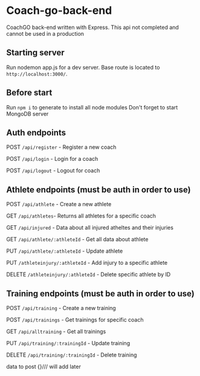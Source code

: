 # Coach-go-back-end
CoachGO back-end written with Express. This api not completed and cannot be used in a production

## Starting  server

Run nodemon app.js for a dev server. Base route is located to `http://localhost:3000/`. 

## Before start

Run `npm i` to generate to install all node modules
Don't forget to start MongoDB server

## Auth endpoints 

POST `/api/register` - Register a new coach

POST `/api/login` - Login for a coach

POST `/api/logout` - Logout for coach

 
## Athlete endpoints (must be auth in order to use)

POST `/api/athlete` - Create a new athlete

GET `/api/athletes`- Returns all athletes for a specific coach

GET `/api/injured` - Data about all injured atheltes and their injuries

GET `/api/athlete/:athleteId` - Get all data about athlete

PUT `/api/athlete/:athleteId` - Update athlete

PUT `/athleteinjury/:athleteId` - Add injury to a specific athlete

DELETE `/athleteinjury/:athleteId` - Delete specific athlete by ID

## Training endpoints (must be auth in order to use)

POST `/api/training` - Create a new training

POST `/api/trainings` - Get trainings for specific coach

GET `/api/alltraining` - Get all trainings

PUT `/api/training/:trainingId` - Update training

DELETE `/api/training/:trainingId` - Delete training

 data to post {}///
 will add later



